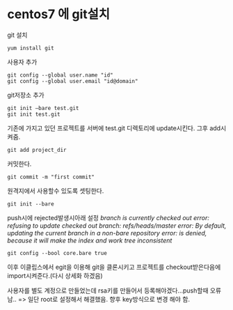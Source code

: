 # centos7 에 git설치



git 설치

```shell
yum install git
```

 

사용자 추가
```shell
git config --global user.name "id"
git config --global user.email "id@domain"
```


git저장소 추가
```shell
git init –bare test.git
git init test.git
```


기존에 가지고 있던 프로젝트를 서버에 test.git 디렉토리에 update시킨다. 그후 add시켜줌.

```shell
git add project_dir
```


커밋한다.

```shell
git commit -m "first commit"
```



원격지에서 사용할수 있도록 셋팅한다.


```shell
git init --bare
```




push시에 rejected발생시아래 설정
*branch is currently checked out*
*error: refusing to update checked out branch: refs/heads/master*
*error: By default, updating the current branch in a non-bare repository*
*error: is denied, because it will make the index and work tree inconsistent*

```shell
git config --bool core.bare true
```
 

이후 이클립스에서 egit을 이용해 git을 클론시키고 프로젝트를 checkout받은다음에 import시켜준다.(다시 상세화 하겠음)

사용자를 별도 계정으로 만들었는데 rsa키를 만들어서 등록해야겠다…push할때 오류남..  => 일단 root로 설정해서 해결했음. 향후 key방식으로 변경 해야 함.